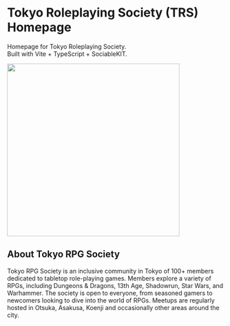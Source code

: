# Tokyo Roleplaying Society (TRS) Homepage
Homepage for Tokyo Roleplaying Society. <br>
Built with Vite + TypeScript + SociableKIT.

<img src="https://private-user-images.githubusercontent.com/114258514/363216937-1bcaf44c-6fbe-4a87-9a65-5712c9f035d9.gif?jwt=eyJhbGciOiJIUzI1NiIsInR5cCI6IkpXVCJ9.eyJpc3MiOiJnaXRodWIuY29tIiwiYXVkIjoicmF3LmdpdGh1YnVzZXJjb250ZW50LmNvbSIsImtleSI6ImtleTUiLCJleHAiOjE3MjUwMjk2OTEsIm5iZiI6MTcyNTAyOTM5MSwicGF0aCI6Ii8xMTQyNTg1MTQvMzYzMjE2OTM3LTFiY2FmNDRjLTZmYmUtNGE4Ny05YTY1LTU3MTJjOWYwMzVkOS5naWY_WC1BbXotQWxnb3JpdGhtPUFXUzQtSE1BQy1TSEEyNTYmWC1BbXotQ3JlZGVudGlhbD1BS0lBVkNPRFlMU0E1M1BRSzRaQSUyRjIwMjQwODMwJTJGdXMtZWFzdC0xJTJGczMlMkZhd3M0X3JlcXVlc3QmWC1BbXotRGF0ZT0yMDI0MDgzMFQxNDQ5NTFaJlgtQW16LUV4cGlyZXM9MzAwJlgtQW16LVNpZ25hdHVyZT1hMTk0MzNmMDkyMzA0ZGU4ZDU2NWQ4ZDViNDMwNjBjMjkzYmI1NWViYjM5NjJmMTBiYTc0ZGIzY2NkZTUyYzgwJlgtQW16LVNpZ25lZEhlYWRlcnM9aG9zdCZhY3Rvcl9pZD0wJmtleV9pZD0wJnJlcG9faWQ9MCJ9.694P_Exrk9pA3zfpaUIoQJsDdPI9LGl1tKpDt4-cMzM" width="400">

## About Tokyo RPG Society
Tokyo RPG Society is an inclusive community in Tokyo of 100+ members dedicated to tabletop role-playing games. Members explore a variety of RPGs, including Dungeons & Dragons, 13th Age, Shadowrun, Star Wars, and Warhammer. The society is open to everyone, from seasoned gamers to newcomers looking to dive into the world of RPGs. Meetups are regularly hosted in Otsuka, Asakusa, Koenji and occasionally other areas around the city.
